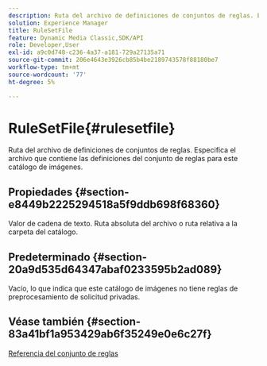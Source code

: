 ```yaml
---
description: Ruta del archivo de definiciones de conjuntos de reglas. Especifica el archivo que contiene las definiciones del conjunto de reglas para este catálogo de imágenes.
solution: Experience Manager
title: RuleSetFile
feature: Dynamic Media Classic,SDK/API
role: Developer,User
exl-id: a9c0d748-c236-4a37-a181-729a27135a71
source-git-commit: 206e4643e3926cb85b4be2189743578f88180be7
workflow-type: tm+mt
source-wordcount: '77'
ht-degree: 5%

---
```


# RuleSetFile{#rulesetfile}

Ruta del archivo de definiciones de conjuntos de reglas. Especifica el archivo que contiene las definiciones del conjunto de reglas para este catálogo de imágenes.

## Propiedades {#section-e8449b2225294518a5f9ddb698f68360}

Valor de cadena de texto. Ruta absoluta del archivo o ruta relativa a la carpeta del catálogo.

## Predeterminado {#section-20a9d535d64347abaf0233595b2ad089}

Vacío, lo que indica que este catálogo de imágenes no tiene reglas de preprocesamiento de solicitud privadas.

## Véase también {#section-83a41bf1a953429ab6f35249e0e6c27f}

[Referencia del conjunto de reglas](../../../../../is-api/image-catalog/image-serving-api-ref/c-image-catalog-reference/c-rule-set-reference/c-rule-set-reference.md#concept-3e5058cf3507470b82cac638df23ea8e)
